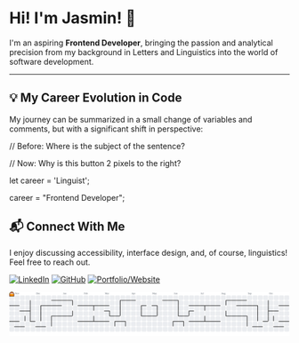 # Hi! I'm Jasmin! 👋


I'm an aspiring **Frontend Developer**, bringing the passion and analytical precision from my background in Letters and Linguistics into the world of software development. 

---

## 💡 My Career Evolution in Code

My journey can be summarized in a small change of variables and comments, but with a significant shift in perspective:

// Before: Where is the subject of the sentence?

// Now: Why is this button 2 pixels to the right?

let career = 'Linguist';

career = "Frontend Developer";

## 📬 Connect With Me

I enjoy discussing accessibility, interface design, and, of course, linguistics! Feel free to reach out.

[![LinkedIn](https://img.shields.io/badge/LinkedIn-0A66C2?style=for-the-badge&logo=linkedin&logoColor=white)](https://www.linkedin.com/in/jasmincaroline/)
[![GitHub](https://img.shields.io/badge/GitHub-100000?style=for-the-badge&logo=github&logoColor=white)](https://github.com/jasmincaroline)
[![Portfolio/Website](https://img.shields.io/badge/Portfolio-FF61DA?style=for-the-badge&logo=google-chrome&logoColor=white)](https://jasmincaroline.dev)


<picture>
  <source media="(prefers-color-scheme: dark)" srcset="https://raw.githubusercontent.com/jasmincaroline/jasmincaroline/output/pacman-contribution-graph-dark.svg">
  <source media="(prefers-color-scheme: light)" srcset="https://raw.githubusercontent.com/jasmincaroline/jasmincaroline/output/pacman-contribution-graph.svg">
  <img alt="pacman contribution graph" src="https://raw.githubusercontent.com/jasmincaroline/jasmincaroline/output/pacman-contribution-graph.svg">
</picture>

###
